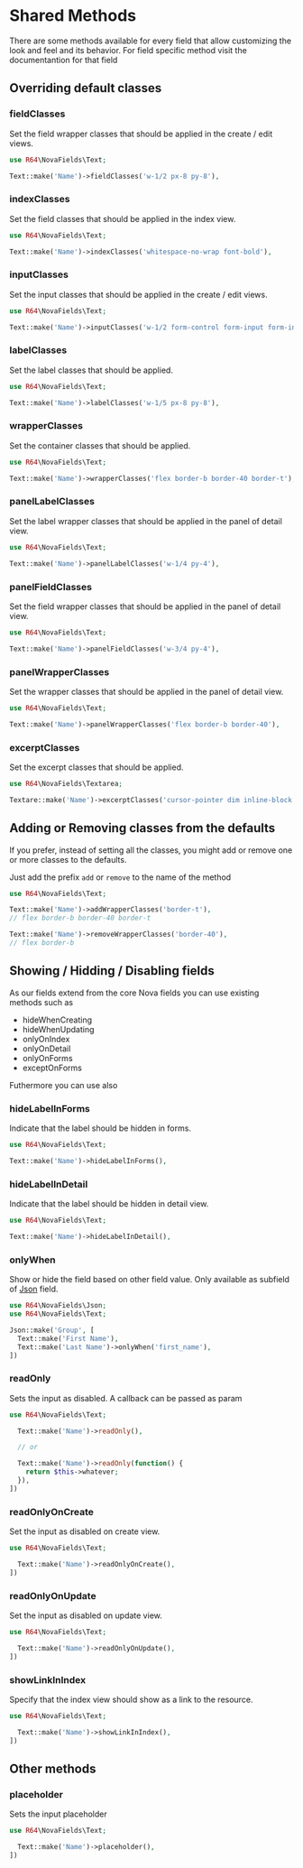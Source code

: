 # Shared Methods

There are some methods available for every field that allow customizing the look and feel and its behavior. For field specific method visit the documentantion for that field

## Overriding default classes

### fieldClasses

Set the field wrapper classes that should be applied in the create / edit views.

```php
use R64\NovaFields\Text;

Text::make('Name')->fieldClasses('w-1/2 px-8 py-8'),
```

### indexClasses

Set the field classes that should be applied in the index view.

```php
use R64\NovaFields\Text;

Text::make('Name')->indexClasses('whitespace-no-wrap font-bold'),
```

### inputClasses

Set the input classes that should be applied in the create / edit views.

```php
use R64\NovaFields\Text;

Text::make('Name')->inputClasses('w-1/2 form-control form-input form-input-bordered'),
```

### labelClasses

Set the label classes that should be applied.

```php
use R64\NovaFields\Text;

Text::make('Name')->labelClasses('w-1/5 px-8 py-8'),
```

### wrapperClasses

Set the container classes that should be applied.

```php
use R64\NovaFields\Text;

Text::make('Name')->wrapperClasses('flex border-b border-40 border-t'),
```

### panelLabelClasses

Set the label wrapper classes that should be applied in the panel of detail view.

```php
use R64\NovaFields\Text;

Text::make('Name')->panelLabelClasses('w-1/4 py-4'),
```

### panelFieldClasses

Set the field wrapper classes that should be applied in the panel of detail view.

```php
use R64\NovaFields\Text;

Text::make('Name')->panelFieldClasses('w-3/4 py-4'),
```

### panelWrapperClasses

Set the wrapper classes that should be applied in the panel of detail view.

```php
use R64\NovaFields\Text;

Text::make('Name')->panelWrapperClasses('flex border-b border-40'),
```

### excerptClasses

Set the excerpt classes that should be applied.

```php
use R64\NovaFields\Textarea;

Textare::make('Name')->excerptClasses('cursor-pointer dim inline-block text-primary font-bold'),
```

## Adding or Removing classes from the defaults

If you prefer, instead of setting all the classes, you might add or remove one or more classes to the defaults.

Just add the prefix `add` or `remove` to the name of the method

```php
use R64\NovaFields\Text;

Text::make('Name')->addWrapperClasses('border-t'),
// flex border-b border-40 border-t

Text::make('Name')->removeWrapperClasses('border-40'),
// flex border-b
```

## Showing / Hidding / Disabling fields

As our fields extend from the core Nova fields you can use existing methods such as

- hideWhenCreating
- hideWhenUpdating
- onlyOnIndex
- onlyOnDetail
- onlyOnForms
- exceptOnForms

Futhermore you can use also

### hideLabelInForms

Indicate that the label should be hidden in forms.

```php
use R64\NovaFields\Text;

Text::make('Name')->hideLabelInForms(),

```

### hideLabelInDetail

Indicate that the label should be hidden in detail view.

```php
use R64\NovaFields\Text;

Text::make('Name')->hideLabelInDetail(),

```

### onlyWhen

Show or hide the field based on other field value. Only available as subfield of [Json](custom.md#json) field.

```php
use R64\NovaFields\Json;
use R64\NovaFields\Text;

Json::make('Group', [
  Text::make('First Name'),
  Text::make('Last Name')->onlyWhen('first_name'),
])

```

### readOnly

Sets the input as disabled. A callback can be passed as param

```php
use R64\NovaFields\Text;

  Text::make('Name')->readOnly(),

  // or

  Text::make('Name')->readOnly(function() {
    return $this->whatever;
  }),
])
```

### readOnlyOnCreate

Set the input as disabled on create view.

```php
use R64\NovaFields\Text;

  Text::make('Name')->readOnlyOnCreate(),
])
```

### readOnlyOnUpdate

Set the input as disabled on update view.

```php
use R64\NovaFields\Text;

  Text::make('Name')->readOnlyOnUpdate(),
])
```

### showLinkInIndex

Specify that the index view should show as a link to the resource.

```php
use R64\NovaFields\Text;

  Text::make('Name')->showLinkInIndex(),
])
```

## Other methods

### placeholder

Sets the input placeholder

```php
use R64\NovaFields\Text;

  Text::make('Name')->placeholder(),
])
```
